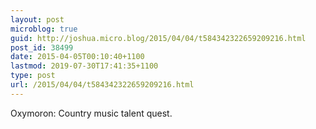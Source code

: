 ```yaml
---
layout: post
microblog: true
guid: http://joshua.micro.blog/2015/04/04/t584342322659209216.html
post_id: 38499
date: 2015-04-05T00:10:40+1100
lastmod: 2019-07-30T17:41:35+1100
type: post
url: /2015/04/04/t584342322659209216.html
---
```

Oxymoron: Country music talent quest.
